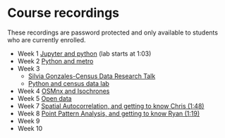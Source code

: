# Course recordings
These recordings are password protected and only available to students who are currently enrolled.

- Week 1 [Jupyter and python](https://ucla.zoom.us/rec/share/9K8saVlYE8Z11sTygHx7AIvxJtpj_-4iRVR92UmY2FjXSJKAuU16i7ZVYWRdod6_.tXqsl2Hd_AK924i2?startTime=1632779217000) (lab starts at 1:03)
- Week 2 [Python and metro](https://ucla.zoom.us/rec/share/LbaiuSgesUWSiMhIdPZ80teu01wIFn8E5ZzlQgZMmA_gvbH81OiFXkwiKL1o0SvQ.pUgdvXdjI2N0iqjh?startTime=1633381570000)
- Week 3 
  - [Silvia Gonzales-Census Data Research Talk](https://ucla.zoom.us/rec/share/AGMJcUHP2zyNoF7UqZLRC_74ZUBI26rhiMamtMYAKbj0Z0rUGjv-8JJWnOkicMjP.07gvrW1MhsA4a_um?startTime=1633986231000)
  - [Python and census data lab](https://ucla.zoom.us/rec/share/LIszdLYCcjODjopEyzGSHbLFQq3-zmtXF5A1ze_itktUjeNtHxZSiZ5eBJ4gvn-H.ggHUU2OQNighOBaM?startTime=1633989633000)
- Week 4 [OSMnx and Isochrones](https://ucla.zoom.us/rec/share/1A1PCcNvluSH2xB3vvqe0CSoOWkC8ryhrH9I_ZD9dhYUqdwlVWOSK86w-Hg7Q4yj.RBd34iVEW0GXS_pr?startTime=1634592528000)
- Week 5 [Open data](https://ucla.zoom.us/rec/share/bmjZvoHXiTQx6o3NZMFuVO83dBm6TPwl0mqNm_gN-hJpjUJtwkb0OaWl3pgfEpjz.wwuGbnOl891nQWf_?startTime=1635195972000)
- Week 7 [Spatial Autocorrelation, and getting to know Chris (1:48)](https://ucla.zoom.us/rec/share/2D_eIr_eUoi6nVdbwjWPq7scK0qh6RjV_5zN247mfmwJx7E6vk-TNeq5DPfO4enf.Eq0m4sxd9O7uL8PO?startTime=1636409091000)
- Week 8 [Point Pattern Analysis, and getting to know Ryan (1:19)](https://ucla.zoom.us/rec/share/pMPNg0LbiFYogQiYuQ-9e2m_bXT6xTrtZduftOh_sTRd1DCpocAEZ-KkPY_hF0A.Nz2X7ALhtN40m8dH?startTime=1637013831000)
- Week 9 
- Week 10
